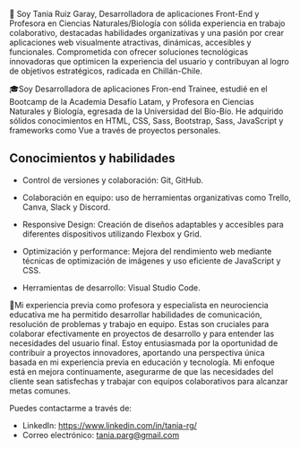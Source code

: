 👋 Soy Tania Ruiz Garay, Desarrolladora de aplicaciones Front-End y Profesora en Ciencias Naturales/Biología con sólida experiencia en trabajo colaborativo, destacadas habilidades organizativas y una pasión por crear aplicaciones web visualmente atractivas, dinámicas, accesibles y funcionales. Comprometida con ofrecer soluciones tecnológicas innovadoras que optimicen la experiencia del usuario y contribuyan al logro de objetivos estratégicos, radicada en Chillán-Chile.

🎓Soy Desarrolladora de aplicaciones Fron-end Trainee, estudié en el Bootcamp de la Academia Desafío Latam, y Profesora en Ciencias Naturales y Biología, egresada de la Universidad del Bío-Bío. He adquirido sólidos conocimientos en HTML, CSS, Sass, Bootstrap, Sass, JavaScript y frameworks como Vue a través de proyectos personales. 

## Conocimientos y habilidades
- Control de versiones y colaboración: Git, GitHub.

- Colaboración en equipo: uso de herramientas organizativas como Trello, Canva, Slack y Discord.

- Responsive Design: Creación de diseños adaptables y accesibles para diferentes dispositivos utilizando Flexbox y Grid.

- Optimización y performance: Mejora del rendimiento web mediante técnicas de optimización de imágenes y uso eficiente de JavaScript y CSS.

- Herramientas de desarrollo: Visual Studio Code.

🌱Mi experiencia previa como profesora y especialista en neurociencia educativa me ha permitido desarrollar habilidades de comunicación, resolución de problemas y trabajo en equipo. Estas son cruciales para colaborar efectivamente en proyectos de desarrollo y para entender las necesidades del usuario final. Estoy entusiasmada por la oportunidad de contribuir a proyectos innovadores, aportando una perspectiva única basada en mi experiencia previa en educación y tecnología. Mi enfoque está en mejora continuamente, asegurarme de que las necesidades del cliente sean satisfechas y trabajar con equipos colaborativos para alcanzar metas comunes.

Puedes contactarme a través de: 

- LinkedIn: https://www.linkedin.com/in/tania-rg/
- Correo electrónico: tania.parg@gmail.com


